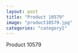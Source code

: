 ```yaml
---
layout: post
title: "Product 10579"
image: "product10579.jpg"
categories: "category1"
---
```

Product 10579
